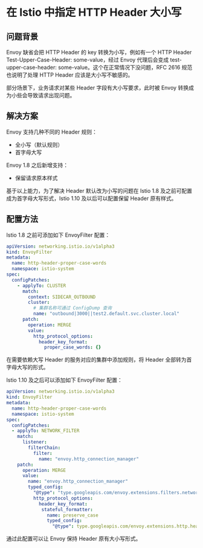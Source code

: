 # 在 Istio 中指定 HTTP Header 大小写

## 问题背景

Envoy 缺省会把 HTTP Header 的 key 转换为小写，例如有一个 HTTP Header Test-Upper-Case-Header: some-value，经过 Envoy 代理后会变成 test-upper-case-header: some-value。这个在正常情况下没问题，RFC 2616 规范也说明了处理 HTTP Header 应该是大小写不敏感的。

部分场景下，业务请求对某些 Header 字段有大小写要求，此时被 Envoy 转换成为小些会导致请求出现问题。

## 解决方案

Envoy 支持几种不同的 Header 规则：
- 全小写（默认规则）
- 首字母大写

Envoy 1.8 之后新增支持：
- 保留请求原本样式

基于以上能力，为了解决 Header 默认改为小写的问题在 Istio 1.8 及之前可配置成为首字母大写形式，Istio 1.10 及以后可以配置保留 Header 原有样式。

## 配置方法

Istio 1.8 之前可添加如下 EnvoyFilter 配置：
```yaml
apiVersion: networking.istio.io/v1alpha3
kind: EnvoyFilter
metadata:
  name: http-header-proper-case-words
  namespace: istio-system
spec:
  configPatches:
    - applyTo: CLUSTER
      match:
        context: SIDECAR_OUTBOUND
        cluster:
          # 集群名称可通过 ConfigDump 查询
          name: "outbound|3000||test2.default.svc.cluster.local"
      patch:
        operation: MERGE
        value:
          http_protocol_options:
            header_key_format:
              proper_case_words: {}
```
在需要依赖大写 Header 的服务对应的集群中添加规则，将 Header 全部转为首字母大写的形式。

Istio 1.10 及之后可以添加如下 EnvoyFilter 配置：
```yaml
apiVersion: networking.istio.io/v1alpha3
kind: EnvoyFilter
metadata:
  name: http-header-proper-case-words
  namespace: istio-system
spec:
  configPatches:
  - applyTo: NETWORK_FILTER
    match:
      listener:
        filterChain:
          filter:
            name: "envoy.http_connection_manager"
    patch:
      operation: MERGE
      value:
        name: "envoy.http_connection_manager"
        typed_config:
          "@type": "type.googleapis.com/envoy.extensions.filters.network.http_connection_manager.v3.HttpConnectionManager"
          http_protocol_options:
            header_key_format:
             stateful_formatter:
               name: preserve_case
               typed_config:
                 "@type": type.googleapis.com/envoy.extensions.http.header_formatters.preserve_case.v3.PreserveCaseFormatterConfig
```
通过此配置可以让 Envoy 保持 Header 原有大小写形式。